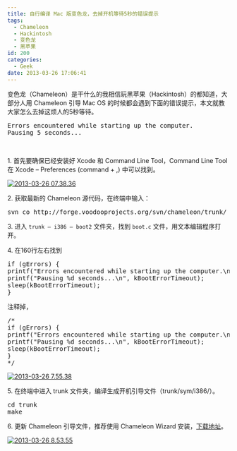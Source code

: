 ```yaml
---
title: 自行编译 Mac 版变色龙，去掉开机等待5秒的错误提示
tags:
  - Chameleon
  - Hackintosh
  - 变色龙
  - 黑苹果
id: 200
categories:
  - Geek
date: 2013-03-26 17:06:41
---
```


变色龙（Chameleon）是干什么的我相信玩黑苹果（Hackintosh）的都知道，大部分人用 Chameleon 引导 Mac OS 的时候都会遇到下面的错误提示，本文就教大家怎么去掉这烦人的5秒等待。

<pre class="lang:plain " >
Errors encountered while starting up the computer.
Pausing 5 seconds...
</pre>

&nbsp;

1\. 首先要确保已经安装好 Xcode 和 Command Line Tool，Command Line Tool 在 Xcode &#8211; Preferences (command + ,) 中可以找到。

[![2013-03-26 07.38.36](http://bcs.duapp.com/sinosky-blog/2013/03/25/2013-03-26-07.38.36.png)](http://bcs.duapp.com/sinosky-blog/2013/03/25/2013-03-26-07.38.36.png "2013-03-26 07.38.36")

2\. 获取最新的 Chameleon 源代码，在终端中输入：

<pre class="lang:shell " >
svn co http://forge.voodooprojects.org/svn/chameleon/trunk/
</pre>

3\. 进入 `trunk – i386 – boot2` 文件夹，找到 `boot.c` 文件，用文本编辑程序打开。

4\. 在160行左右找到

<pre class="lang:c " >
if (gErrors) {
printf("Errors encountered while starting up the computer.\n");
printf("Pausing %d seconds...\n", kBootErrorTimeout);
sleep(kBootErrorTimeout);
}
</pre>

注释掉，

<pre class="lang:c " >
/*
if (gErrors) {
printf("Errors encountered while starting up the computer.\n");
printf("Pausing %d seconds...\n", kBootErrorTimeout);
sleep(kBootErrorTimeout);
}
*/
</pre>

[![2013-03-26 7.55.38](http://bcs.duapp.com/sinosky-blog/2013/03/25/2013-03-26-7.55.38.png)](http://bcs.duapp.com/sinosky-blog/2013/03/25/2013-03-26-7.55.38.png "2013-03-26 7.55.38")

5\. 在终端中进入 trunk 文件夹，编译生成开机引导文件（trunk/sym/i386/）。

<pre class="lang:shell " >
cd trunk
make
</pre>

6\. 更新 Chameleon 引导文件，推荐使用 Chameleon Wizard 安装，[下载地址](http://bcs.duapp.com/sinosky-drive/2013/03/19/c35649659af01a682cb03e87395d2a39.zip)。

[![2013-03-26 8.53.55](http://bcs.duapp.com/sinosky-blog/2013/03/26/2013-03-26-8.53.55.png)](http://bcs.duapp.com/sinosky-blog/2013/03/26/2013-03-26-8.53.55.png "2013-03-26 8.53.55")